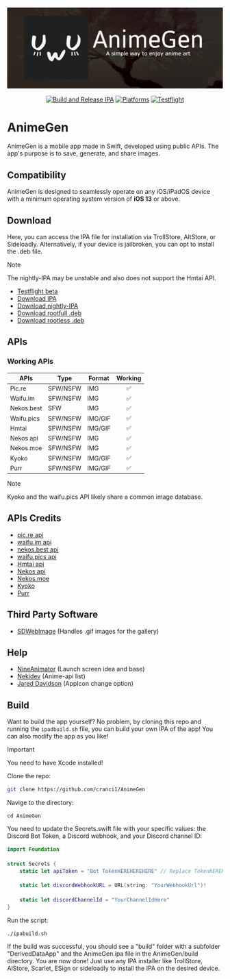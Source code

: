 ![AnimeGen Banner](Images/banner.jpeg)

<div align="center">

[![Build and Release IPA](https://github.com/cranci1/AnimeGen/actions/workflows/build.yml/badge.svg)](https://github.com/cranci1/AnimeGen/actions/workflows/build.yml) [![Platforms](https://img.shields.io/badge/Platforms-iOS%20%7C%20iPadOS-blue)](https://img.shields.io/badge/Platforms-iOS%20%7C%20iPadOS-blue) [![Testflight](https://img.shields.io/badge/Nightly-Testflight-008080)](testflight.apple.com/join/Qx5saHll)

</div>

# AnimeGen

AnimeGen is a mobile app made in Swift, developed using public APIs. The app's purpose is to save, generate, and share images.

## Compatibility

AnimeGen is designed to seamlessly operate on any iOS/iPadOS device with a minimum operating system version of **iOS 13** or above.

## Download
Here, you can access the IPA file for installation via TrollStore, AltStore, or Sideloadly. Alternatively, if your device is jailbroken, you can opt to install the .deb file.

> [!Note]
> The nightly-IPA may be unstable and also does not support the Hmtai API.

- [Testflight beta](https://testflight.apple.com/join/Qx5saHll)
- [Download IPA](https://github.com/cranci1/AnimeGen/releases/download/v1.5/AnimeGen.ipa)
- [Download nightly-IPA](https://nightly.link/cranci1/AnimeGen/workflows/build/main/AnimeGen-IPA.zip)
- [Download rootfull .deb](https://raw.githubusercontent.com/cranci1/AnimeGen/main/debs/me.cranci.animegen_1.5_iphoneos-arm.deb)
- [Download rootless .deb](https://raw.githubusercontent.com/cranci1/AnimeGen/main/debs/me.cranci.animegen_1.5_iphoneos-arm64.deb)

## APIs

### Working APIs

| APIs                | Type     | Format    | Working                  |
| ------------------- | -----    | ----      | :--------:               |
| Pic.re              | SFW/NSFW | IMG       | ✅                        |
| Waifu.im            | SFW/NSFW | IMG       | ✅                        |
| Nekos.best          | SFW      | IMG       | ✅                        |
| Waifu.pics          | SFW/NSFW | IMG/GIF   | ✅                        |
| Hmtai               | SFW/NSFW | IMG/GIF   | ✅                        |
| Nekos api           | SFW/NSFW | IMG       | ✅                        |
| Nekos.moe           | SFW/NSFW | IMG       | ✅                        |
| Kyoko               | SFW/NSFW | IMG/GIF   | ✅                        |
| Purr                | SFW/NSFW | IMG/GIF   | ✅                        |

> [!Note]
> Kyoko and the waifu.pics API likely share a common image database.

## APIs Credits

- [pic.re api](https://doc.pic.re/)
- [waifu.im api](https://docs.waifu.im/)
- [nekos.best api](https://docs.nekos.best/)
- [waifu.pics api](https://waifu.pics/docs)
- [Hmtai api](https://hmtai.hatsunia.cfd/endpoints)
- [Nekos api](https://nekosapi.com/docs)
- [Nekos.moe](https://docs.nekos.moe)
- [Kyoko](https://api.rei.my.id/docs/ANIME/WAIFU-Generator/)
- [Purr](https://purrbot.site/)

## Third Party Software

- [SDWebImage](https://github.com/SDWebImage/SDWebImage) (Handles .gif images for the gallery)

## Help

- [NineAnimator](https://github.com/SuperMarcus/NineAnimator) (Launch screen idea and base)
- [Nekidev](https://github.com/Nekidev/anime-api) (Anime-api list)
- [Jared Davidson](https://www.youtube.com/@Archetapp) (AppIcon change option)

## Build

Want to build the app yourself? No problem, by cloning this repo and running the `ipadbuild.sh` file, you can build your own IPA of the app! You can also modify the app as you like!

> [!IMPORTANT]
> You need to have Xcode installed!

Clone the repo:

```bash
git clone https://github.com/cranci1/AnimeGen
```

Navige to the directory:

```
cd AnimeGen
```

You need to update the Secrets.swift file with your specific values: the Discord Bot Token, a Discord webhook, and your Discord channel ID:

```swift
import Foundation

struct Secrets {
    static let apiToken = "Bot TokenHEREHEREHERE" // Replace TokenHEREHEREHERE with the token of the discord bot. DONT REMOVE "Bot" 

    static let discordWebhookURL = URL(string: "YourWebhookUrl")!

    static let discordChannelId = "YourChannelIdHere"
}
```

Run the script:

```
./ipabuild.sh
```

If the build was successful, you should see a "build" folder with a subfolder "DerivedDataApp" and the AnimeGen.ipa file in the AnimeGen/build directory. You are now done! Just use any IPA installer like TrollStore, AlStore, Scarlet, ESign or sideloadly to install the IPA on the desired device.
